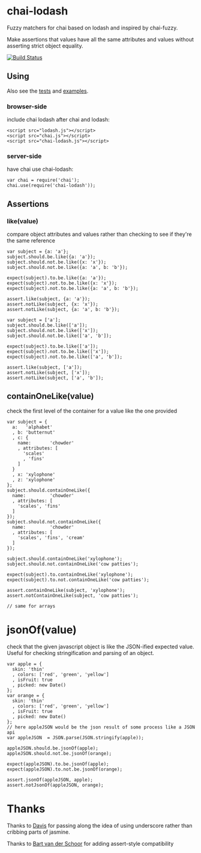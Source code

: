 # chai-lodash

Fuzzy matchers for chai based on lodash and inspired by chai-fuzzy.

Make assertions that values have all the same attributes and values without asserting strict object equality.

[![Build Status](https://travis-ci.org/morrissinger/chai-lodash.png)](https://travis-ci.org/morrissinger/chai-lodash)

## Using

Also see the [tests](https://github.com/morrissinger/chai-lodash/tree/master/test/) and [examples](https://github.com/elliotf/chai-lodash/tree/master/examples/).

### browser-side

include chai lodash after chai and lodash:

    <script src="lodash.js"></script>
    <script src="chai.js"></script>
    <script src="chai-lodash.js"></script>

### server-side

have chai use chai-lodash:

    var chai = require('chai');
    chai.use(require('chai-lodash'));

## Assertions


### like(value)

compare object attributes and values rather than checking to see if they're the same reference

    var subject = {a: 'a'};
    subject.should.be.like({a: 'a'});
    subject.should.not.be.like({x: 'x'});
    subject.should.not.be.like({a: 'a', b: 'b'});

    expect(subject).to.be.like({a: 'a'});
    expect(subject).not.to.be.like({x: 'x'});
    expect(subject).not.to.be.like({a: 'a', b: 'b'});

    assert.like(subject, {a: 'a'});
    assert.notLike(subject, {x: 'x'});
    assert.notLike(subject, {a: 'a', b: 'b'});

    var subject = ['a'];
    subject.should.be.like(['a']);
    subject.should.not.be.like(['x']);
    subject.should.not.be.like(['a', 'b']);

    expect(subject).to.be.like(['a']);
    expect(subject).not.to.be.like(['x']);
    expect(subject).not.to.be.like(['a', 'b']);

    assert.like(subject, ['a']);
    assert.notLike(subject, ['x']);
    assert.notLike(subject, ['a', 'b']);

## containOneLike(value)

check the first level of the container for a value like the one provided

    var subject = {
      a:   'alphabet'
      , b: 'butternut'
      , c: {
        name:       'chowder'
        , attributes: [
          'scales'
          , 'fins'
        ]
      }
      , x: 'xylophone'
      , z: 'xylophone'
    };
    subject.should.containOneLike({
      name:         'chowder'
      , attributes: [
        'scales', 'fins'
      ]
    });
    subject.should.not.containOneLike({
      name:         'chowder'
      , attributes: [
        'scales', 'fins', 'cream'
      ]
    });

    subject.should.containOneLike('xylophone');
    subject.should.not.containOneLike('cow patties');

    expect(subject).to.containOneLike('xylophone');
    expect(subject).to.not.containOneLike('cow patties');

    assert.containOneLike(subject, 'xylophone');
    assert.notContainOneLike(subject, 'cow patties');

    // same for arrays

# jsonOf(value)

check that the given javascript object is like the JSON-ified expected value.  Useful for checking stringification and parsing of an object.

    var apple = {
      skin: 'thin'
      , colors: ['red', 'green', 'yellow']
      , isFruit: true
      , picked: new Date()
    };
    var orange = {
      skin: 'thin'
      , colors: ['red', 'green', 'yellow']
      , isFruit: true
      , picked: new Date()
    };
    // here appleJSON would be the json result of some process like a JSON api
    var appleJSON  = JSON.parse(JSON.stringify(apple));

    appleJSON.should.be.jsonOf(apple);
    appleJSON.should.not.be.jsonOf(orange);

    expect(appleJSON).to.be.jsonOf(apple);
    expect(appleJSON).to.not.be.jsonOf(orange);

    assert.jsonOf(appleJSON, apple);
    assert.notJsonOf(appleJSON, orange);

# Thanks

Thanks to [Davis](http://github.com/infews/ "Davis") for passing along the idea of using underscore rather than cribbing parts of jasmine.

Thanks to [Bart van der Schoor](https://github.com/Bartvds "Bart van der Schoor") for adding assert-style compatibility

